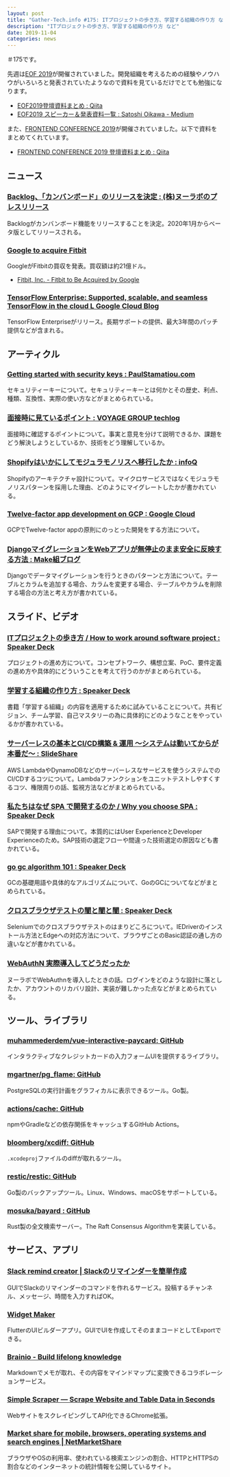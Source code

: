 ```yaml
---
layout: post
title: "Gather-Tech.info #175: ITプロジェクトの歩き方、学習する組織の作り方 など"
description: "ITプロジェクトの歩き方、学習する組織の作り方 など"
date: 2019-11-04
categories: news
---
```


＃175です。

先週は[EOF 2019](https://eof.connpass.com/event/143794/)が開催されていました。開発組織を考えるための経験やノウハウがいろいろと発表されていたようなので資料を見ているだけでとても勉強になります。

- [EOF2019登壇資料まとめ : Qiita](https://qiita.com/YutaFujii0/items/025d7c9fecce350f46eb)
- [EOF2019 スピーカー＆発表資料一覧 : Satoshi Oikawa - Medium](https://medium.com/@oikawa/eof2019-%E3%82%B9%E3%83%94%E3%83%BC%E3%82%AB%E3%83%BC-%E7%99%BA%E8%A1%A8%E8%B3%87%E6%96%99%E4%B8%80%E8%A6%A7-8dc8adca808b)


また、[FRONTEND CONFERENCE 2019](https://2019.kfug.jp/)が開催されていました。以下で資料をまとめてくれています。

- [FRONTEND CONFERENCE 2019 登壇資料まとめ : Qiita](https://qiita.com/chieeeeno/items/33969dca006681e9be68)

## ニュース

### [Backlog、「カンバンボード」のリリースを決定 : (株)ヌーラボのプレスリリース](https://prtimes.jp/main/html/rd/p/000000139.000025423.html)

Backlogがカンバンボード機能をリリースすることを決定。2020年1月からベータ版としてリリースされる。

### [Google to acquire Fitbit](https://blog.google/products/hardware/agreement-with-fitbit)

GoogleがFitbitの買収を発表。買収額は約21億ドル。

- [Fitbit, Inc. - Fitbit to Be Acquired by Google](https://investor.fitbit.com/press/press-releases/press-release-details/2019/Fitbit-to-Be-Acquired-by-Google/default.aspx)

### [TensorFlow Enterprise: Supported, scalable, and seamless TensorFlow in the cloud L Google Cloud Blog](https://cloud.google.com/blog/products/ai-machine-learning/introducing-tensorflow-enterprise-supported-scalable-and-seamless-tensorflow-in-the-cloud)

TensorFlow Enterpriseがリリース。長期サポートの提供、最大3年間のパッチ提供などが含まれる。

## アーティクル

### [Getting started with security keys : PaulStamatiou.com](https://paulstamatiou.com/getting-started-with-security-keys/)

セキュリティーキーについて。セキュリティーキーとは何かとその歴史、利点、種類、互換性、実際の使い方などがまとめられている。

### [面接時に見ているポイント : VOYAGE GROUP techlog](https://techlog.voyagegroup.com/entry/2019/10/29/080000)

面接時に確認するポイントについて。事実と意見を分けて説明できるか、課題をどう解決しようとしているか、技術をどう理解しているか。

### [Shopifyはいかにしてモジュラモノリスへ移行したか : infoQ](https://www.infoq.com/jp/news/2019/10/shopify-modular-monolith/)

Shopifyのアーキテクチャ設計について。マイクロサービスではなくモジュラモノリスパターンを採用した理由、どのようにマイグレートしたかが書かれている。

### [Twelve-factor app development on GCP : Google Cloud](https://cloud.google.com/solutions/twelve-factor-app-development-on-gcp)

GCPでTwelve-factor appの原則にのっとった開発をする方法について。

### [DjangoマイグレーションをWebアプリが無停止のまま安全に反映する方法 : Make組ブログ](https://blog.hirokiky.org/entry/2019/11/01/110221)

Djangoでデータマイグレーションを行うときのパターンと方法について。テーブルとカラムを追加する場合、カラムを変更する場合、テーブルやカラムを削除する場合の方法と考え方が書かれている。

## スライド、ビデオ

### [ITプロジェクトの歩き方 / How to work around software project : Speaker Deck](https://speakerdeck.com/gothedistance/how-to-work-around-software-project)

プロジェクトの進め方について。コンセプトワーク、構想立案、PoC、要件定義の進め方や具体的にどういうことを考えて行うのかがまとめられている。

### [学習する組織の作り方 : Speaker Deck](https://speakerdeck.com/yosuke_furukawa/xue-xi-suruzu-zhi-falsezuo-rifang)

書籍「学習する組織」の内容を適用するために試みていることについて。共有ビジョン、チーム学習、自己マスタリーの為に具体的にどのようなことをやっているかが書かれている。

### [サーバーレスの基本とCI/CD構築 & 運用 〜システムは動いてからが本番だ〜 : SlideShare](https://www.slideshare.net/FujiiGenki/cicd-189075972/1)

AWS LambdaやDynamoDBなどのサーバーレスなサービスを使うシステムでのCI/CDするコツについて。Lambdaファンクションをユニットテストしやすくするコツ、権限周りの話、監視方法などがまとめられている。

### [私たちはなぜ SPA で開発するのか / Why you choose SPA : Speaker Deck](https://speakerdeck.com/potato4d/why-you-choose-spa)

SAPで開発する理由について。本質的にはUser ExperienceとDeveloper Experienceのため。SAP技術の選定フローや間違った技術選定の原因なども書かれている。

### [go gc algorithm 101 : Speaker Deck](https://speakerdeck.com/taxio/go-gc-algorithm-101)

GCの基礎用語や具体的なアルゴリズムについて、GoのGCについてなどがまとめられている。

### [クロスブラウザテストの闇と闇と闇 : Speaker Deck](https://speakerdeck.com/tsuemura/kurosuburauzatesutofalsean-toan-toan)

Seleniumでのクロスブラウザテストのはまりどころについて。IEDriverのインストール方法とEdgeへの対応方法について、ブラウザごとのBasic認証の通し方の違いなどが書かれている。

### [WebAuthN 実際導入してどうだったか](https://kasecato.github.io/web-study-webauthn-nulab/)

ヌーラボでWebAuthnを導入したときの話。ログインをどのような設計に落としたか、アカウントのリカバリ設計、実装が難しかった点などがまとめられている。

## ツール、ライブラリ

### [muhammederdem/vue-interactive-paycard: GitHub](https://github.com/muhammederdem/vue-interactive-paycard)

インタラクティブなクレジットカードの入力フォームUIを提供するライブラリ。

### [mgartner/pg_flame: GitHub](https://github.com/mgartner/pg_flame)

PostgreSQLの実行計画をグラフィカルに表示できるツール。Go製。

### [actions/cache: GitHub](https://github.com/actions/cache)

npmやGradleなどの依存関係をキャッシュするGitHub Actions。

### [bloomberg/xcdiff: GitHub](https://github.com/bloomberg/xcdiff)

`.xcodeproj`ファイルのdiffが取れるツール。

### [restic/restic: GitHub](https://github.com/restic/restic)

Go製のバックアップツール。Linux、Windows、macOSをサポートしている。

### [mosuka/bayard : GitHub](https://github.com/mosuka/bayard)

Rust製の全文検索サーバー。The Raft Consensus Algorithmを実装している。

## サービス、アプリ

### [Slack remind creator | Slackのリマインダーを簡単作成](https://slack-remind-creator.netlify.com/)

GUIでSlackのリマインダーのコマンドを作れるサービス。投稿するチャンネル、メッセージ、時間を入力すればOK。

### [Widget Maker](https://www.widgetmaker.dev/)

FlutterのUIビルダーアプリ。GUIでUIを作成してそのままコードとしてExportできる。

### [Brainio - Build lifelong knowledge](https://brainio.com/#/)

Markdownでメモが取れ、その内容をマインドマップに変換できるコラボレーションサービス。

### [Simple Scraper — Scrape Website and Table Data in Seconds](https://simplescraper.io/)

WebサイトをスクレイピングしてAPI化できるChrome拡張。

### [Market share for mobile, browsers, operating systems and search engines | NetMarketShare](https://netmarketshare.com/)

ブラウザやOSの利用率、使われている検索エンジンの割合、HTTPとHTTPSの割合などのインターネットの統計情報を公開しているサイト。
